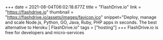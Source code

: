 +++
date = 2021-08-04T06:02:18.677Z
title = "FlashDrive.io"
link = "https://flashdrive.io"
thumbnail = "https://flashdrive.io/assets/images/favicon.ico"
snippet="Deploy, manage and scale Node.js, Python, GO, Java, Ruby, PHP apps in seconds. The best alternative to Heroku | FlashDrive.io"
tags = ["hosting"]
+++
FlashDrive.io is free for developers and micro-services
